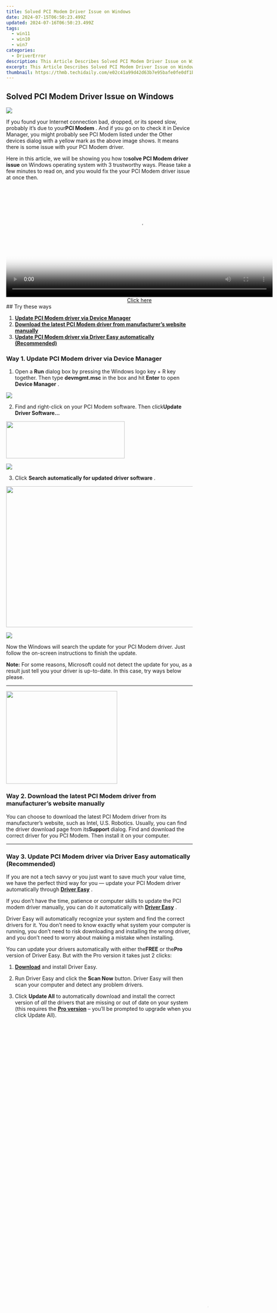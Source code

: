 ```yaml
---
title: Solved PCI Modem Driver Issue on Windows
date: 2024-07-15T06:50:23.499Z
updated: 2024-07-16T06:50:23.499Z
tags:
  - win11
  - win10
  - win7
categories:
  - DriverError
description: This Article Describes Solved PCI Modem Driver Issue on Windows
excerpt: This Article Describes Solved PCI Modem Driver Issue on Windows
thumbnail: https://thmb.techidaily.com/e02c41a99d42d63b7e95bafe0fe0df1b7497d09e9c40411355dba4e89fa8d316.jpg
---
```


## Solved PCI Modem Driver Issue on Windows

![](https://images.drivereasy.com/wp-content/uploads/2017/05/1-3.jpg)

 If you found your Internet connection bad, dropped, or its speed slow, probably it’s due to your**PCI Modem** . And if you go on to check it in Device Manager, you might probably see PCI Modem listed under the Other devices dialog with a yellow mark as the above image shows. It means there is some issue with your PCI Modem driver.

 Here in this article, we will be showing you how to**solve PCI Modem driver issue** on Windows operating system with 3 trustworthy ways. Please take a few minutes to read on, and you would fix the your PCI Modem driver issue at once then.

<!-- affiliate ads begin -->
<span id="1993652">
					<video width="720" height="300" style="cursor:pointer"
           poster="//a.impactradius-go.com/display-clicktoplayimage/1993652.jpeg"
           onclick="if(!this.playClicked){this.play();this.setAttribute('controls',true);this.playClicked=true;}">
	   <source src="//a.impactradius-go.com/display-ad/22993-1993652">
	   <img src="//a.impactradius-go.com/display-clicktoplayimage/1993652.jpeg" style="border: none; height: 100%; width: 100%; object-fit: contain">
	</video>
	<div style="width:720px;text-align:center"><a href="javascript:window.open(decodeURIComponent('https%3A%2F%2Fhomestyler.sjv.io%2Fc%2F5597632%2F1993652%2F22993'), '_blank');void(0);">Click here</a></div>
</span>
<img height="0" width="0" src="https://imp.pxf.io/i/5597632/1993652/22993" style="position:absolute;visibility:hidden;" border="0" />
<!-- affiliate ads end -->
## Try these ways

1. [**Update PCI Modem driver via Device Manager**](https://thefitville.pxf.io/qyo4yy)
2. [**Download the latest PCI Modem driver from manufacturer’s website manually**](https://thefitville.pxf.io/qyo4yy)
3. **[Update PCI Modem driver via Driver Easy automatically (Recommended)](#WAY3)**

### Way 1\. Update PCI Modem driver via Device Manager

 1) Open a **Run**  dialog box by pressing the Windows logo key + R key together. Then type **devmgmt.msc**  in the box and hit **Enter**  to open **Device Manager** .

![](https://images.drivereasy.com/wp-content/uploads/2017/05/2-2.jpg)

 2) Find and right-click on your PCI Modem software. Then click**Update Driver Software…**

<!-- affiliate ads begin -->
<a href="https://godlikehost.sjv.io/c/5597632/1920054/21774" target="_top" id="1920054"><img src="//a.impactradius-go.com/display-ad/21774-1920054" border="0" alt="" width="320" height="100"/></a><img height="0" width="0" src="https://imp.pxf.io/i/5597632/1920054/21774" style="position:absolute;visibility:hidden;" border="0" />
<!-- affiliate ads end -->
![](https://images.drivereasy.com/wp-content/uploads/2017/05/3-2.jpg)

 3) Click **Search automatically for updated driver software** .

<!-- affiliate ads begin -->
<a href="https://twopages.pxf.io/c/5597632/2016067/18544" target="_top" id="2016067"><img src="//a.impactradius-go.com/display-ad/18544-2016067" border="0" alt="" width="1020" height="380"/></a><img height="0" width="0" src="https://imp.pxf.io/i/5597632/2016067/18544" style="position:absolute;visibility:hidden;" border="0" />
<!-- affiliate ads end -->
![](https://images.drivereasy.com/wp-content/uploads/2017/05/4-3.jpg)

 Now the Windows will search the update for your PCI Modem driver. Just follow the on-screen instructions to finish the update.

**Note:**  For some reasons, Microsoft could not detect the update for you, as a result just tell you your driver is up-to-date. In this case, try ways below please.

---

<!-- affiliate ads begin -->
<a href="https://printrendy.pxf.io/c/5597632/1453721/17020" target="_top" id="1453721"><img src="//a.impactradius-go.com/display-ad/17020-1453721" border="0" alt="" width="300" height="250"/></a><img height="0" width="0" src="https://imp.pxf.io/i/5597632/1453721/17020" style="position:absolute;visibility:hidden;" border="0" />
<!-- affiliate ads end -->
### Way 2\. Download the latest PCI Modem driver from manufacturer’s website manually

 You can choose to download the latest PCI Modem driver from its manufacturer’s website, such as Intel, U.S. Robotics. Usually, you can find the driver download page from its**Support** dialog. Find and download the correct driver for you PCI Modem. Then install it on your computer.

---

### Way 3\.   **Update PCI Modem driver via Driver Easy automatically (Recommended)**

 If you are not a tech savvy or you just want to save much your value time, we have the perfect third way for you — update your PCI Modem driver automatically through **[Driver Easy](https://tools.techidaily.com/drivereasy/download/)**  .

 If you don’t have the time, patience or computer skills to update the PCI modem driver manually, you can do it automatically with **[Driver Easy](https://tools.techidaily.com/drivereasy/download/)**  .

 Driver Easy will automatically recognize your system and find the correct drivers for it. You don’t need to know exactly what system your computer is running, you don’t need to risk downloading and installing the wrong driver, and you don’t need to worry about making a mistake when installing.

 You can update your drivers automatically with either the**FREE** or the**Pro** version of Driver Easy. But with the Pro version it takes just 2 clicks:

 1) **[Download](https://tools.techidaily.com/drivereasy/download/)**  and install Driver Easy.

 2) Run Driver Easy and click the **Scan Now** button. Driver Easy will then scan your computer and detect any problem drivers.

 3) Click **Update All** to automatically download and install the correct version of _all_ the drivers that are missing or out of date on your system (this requires the [**Pro version**](https://tools.techidaily.com/drivereasy/download/) – you’ll be prompted to upgrade when you click Update All).

<!-- affiliate ads begin -->
<span id="1793213">
					<video width="1080" height="1620" style="cursor:pointer"
           poster="//a.impactradius-go.com/display-clicktoplayimage/1793213.jpeg"
           onclick="if(!this.playClicked){this.play();this.setAttribute('controls',true);this.playClicked=true;}">
	   <source src="//a.impactradius-go.com/display-ad/19135-1793213">
	   <img src="//a.impactradius-go.com/display-clicktoplayimage/1793213.jpeg" style="border: none; height: 100%; width: 100%; object-fit: contain">
	</video>
	<div style="width:1080px;text-align:center"><a href="javascript:window.open(decodeURIComponent('https%3A%2F%2Ftinyland.pxf.io%2Fc%2F5597632%2F1793213%2F19135'), '_blank');void(0);">Click here</a></div>
</span>
<img height="0" width="0" src="https://imp.pxf.io/i/5597632/1793213/19135" style="position:absolute;visibility:hidden;" border="0" />
<!-- affiliate ads end -->
![](https://images.drivereasy.com/wp-content/uploads/2017/05/5-2.jpg)

 That’s all there is to it. Choose the way you like to update your driver now.  
 Any confusions, please feel free to leave your comment below.

<ins class="adsbygoogle"
     style="display:block"
     data-ad-format="autorelaxed"
     data-ad-client="ca-pub-7571918770474297"
     data-ad-slot="1223367746"></ins>



<ins class="adsbygoogle"
     style="display:block"
     data-ad-client="ca-pub-7571918770474297"
     data-ad-slot="8358498916"
     data-ad-format="auto"
     data-full-width-responsive="true"></ins>


